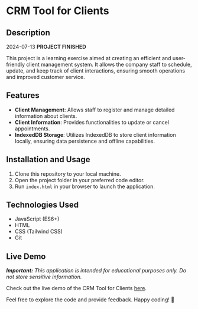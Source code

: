 # CRM Tool for Clients

## Description

2024-07-13 **PROJECT FINISHED**

This project is a learning exercise aimed at creating an efficient and user-friendly client management system. It allows the company staff to schedule, update, and keep track of client interactions, ensuring smooth operations and improved customer service.

## Features

- **Client Management**: Allows staff to register and manage detailed information about clients.
- **Client Information**: Provides functionalities to update or cancel appointments.
- **IndexedDB Storage**: Utilizes IndexedDB to store client information locally, ensuring data persistence and offline capabilities.

## Installation and Usage

1. Clone this repository to your local machine.
2. Open the project folder in your preferred code editor.
3. Run `index.html` in your browser to launch the application.

## Technologies Used

- JavaScript (ES6+)
- HTML
- CSS (Tailwind CSS)
- Git

## Live Demo

_**Important:** This application is intended for educational purposes only. Do not store sensitive information._

Check out the live demo of the CRM Tool for Clients [here](https://arturohdzg.github.io/JS-CRM-Tool/).

Feel free to explore the code and provide feedback. Happy coding! 🚀

